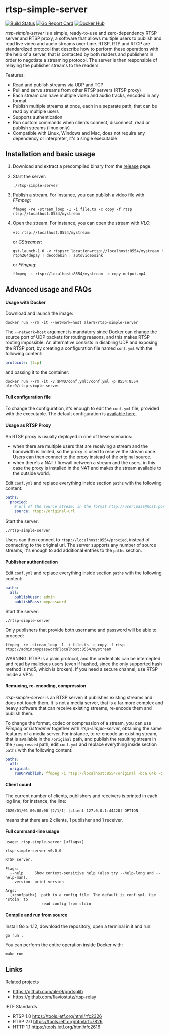 
# rtsp-simple-server

[![Build Status](https://travis-ci.org/aler9/rtsp-simple-server.svg?branch=master)](https://travis-ci.org/aler9/rtsp-simple-server)
[![Go Report Card](https://goreportcard.com/badge/github.com/aler9/rtsp-simple-server)](https://goreportcard.com/report/github.com/aler9/rtsp-simple-server)
[![Docker Hub](https://img.shields.io/badge/docker-aler9%2Frtsp--simple--server-blue)](https://hub.docker.com/r/aler9/rtsp-simple-server)

_rtsp-simple-server_ is a simple, ready-to-use and zero-dependency RTSP server and RTSP proxy, a software that allows multiple users to publish and read live video and audio streams over time. RTSP, RTP and RTCP are standardized protocol that describe how to perform these operations with the help of a server, that is contacted by both readers and publishers in order to negotiate a streaming protocol. The server is then responsible of relaying the publisher streams to the readers.

Features:
* Read and publish streams via UDP and TCP
* Pull and serve streams from other RTSP servers (RTSP proxy)
* Each stream can have multiple video and audio tracks, encoded in any format
* Publish multiple streams at once, each in a separate path, that can be read by multiple users
* Supports authentication
* Run custom commands when clients connect, disconnect, read or publish streams (linux only)
* Compatible with Linux, Windows and Mac, does not require any dependency or interpreter, it's a single executable

## Installation and basic usage

1. Download and extract a precompiled binary from the [release](https://github.com/aler9/rtsp-simple-server/releases) page.

2. Start the server:
   ```
   ./rtsp-simple-server
   ```

3. Publish a stream. For instance, you can publish a video file with _FFmpeg_:
   ```
   ffmpeg -re -stream_loop -1 -i file.ts -c copy -f rtsp rtsp://localhost:8554/mystream
   ```

4. Open the stream. For instance, you can open the stream with _VLC_:
   ```
   vlc rtsp://localhost:8554/mystream
   ```

   or _GStreamer_:
   ```
   gst-launch-1.0 -v rtspsrc location=rtsp://localhost:8554/mystream ! rtph264depay ! decodebin ! autovideosink
   ```

   or _FFmpeg_:
   ```
   ffmpeg -i rtsp://localhost:8554/mystream -c copy output.mp4
   ```

## Advanced usage and FAQs

#### Usage with Docker

Download and launch the image:
```
docker run --rm -it --network=host aler9/rtsp-simple-server
```

The `--network=host` argument is mandatory since Docker can change the source port of UDP packets for routing reasons, and this makes RTSP routing impossible. An alternative consists in disabling UDP and exposing the RTSP port, by creating a configuration file named `conf.yml` with the following content:
```yaml
protocols: [tcp]
```

and passing it to the container:
```
docker run --rm -it -v $PWD/conf.yml:/conf.yml -p 8554:8554 aler9/rtsp-simple-server
```

#### Full configuration file

To change the configuration, it's enough to edit the `conf.yml` file, provided with the executable. The default configuration is [available here](conf.yml).

#### Usage as RTSP Proxy

An RTSP proxy is usually deployed in one of these scenarios:
* when there are multiple users that are receiving a stream and the bandwidth is limited, so the proxy is used to receive the stream once. Users can then connect to the proxy instead of the original source.
* when there's a NAT / firewall between a stream and the users, in this case the proxy is installed in the NAT and makes the stream available to the outside world.

Edit `conf.yml` and replace everything inside section `paths` with the following content:
```yaml
paths:
  proxied:
    # url of the source stream, in the format rtsp://user:pass@host:port/path
    source: rtsp://original-url
```

Start the server:
```
./rtsp-simple-server
```

Users can then connect to `rtsp://localhost:8554/proxied`, instead of connecting to the original url. The server supports any number of source streams, it's enough to add additional entries to the `paths` section.

#### Publisher authentication

Edit `conf.yml` and replace everything inside section `paths` with the following content:
```yaml
paths:
  all:
    publishUser: admin
    publishPass: mypassword
```

Start the server:
```
./rtsp-simple-server
```

Only publishers that provide both username and password will be able to proceed:
```
ffmpeg -re -stream_loop -1 -i file.ts -c copy -f rtsp rtsp://admin:mypassword@localhost:8554/mystream
```

WARNING: RTSP is a plain protocol, and the credentials can be intercepted and read by malicious users (even if hashed, since the only supported hash method is md5, which is broken). If you need a secure channel, use RTSP inside a VPN.

#### Remuxing, re-encoding, compression

_rtsp-simple-server_ is an RTSP server: it publishes existing streams and does not touch them. It is not a media server, that is a far more complex and heavy software that can receive existing streams, re-encode them and publish them.

To change the format, codec or compression of a stream, you can use _FFmpeg_ or _Gstreamer_ together with _rtsp-simple-server_, obtaining the same features of a media server. For instance, to re-encode an existing stream, that is available in the `/original` path, and publish the resulting stream in the `/compressed` path, edit `conf.yml` and replace everything inside section `paths` with the following content:
```yaml
paths:
  all:
  original:
    runOnPublish: ffmpeg -i rtsp://localhost:8554/original -b:a 64k -c:v libx264 -preset ultrafast -b:v 500k -max_muxing_queue_size 1024 -f rtsp rtsp://localhost:8554/compressed
```

#### Client count

The current number of clients, publishers and receivers is printed in each log line; for instance, the line:
```
2020/01/01 00:00:00 [2/1/1] [client 127.0.0.1:44428] OPTION
```

means that there are 2 clients, 1 publisher and 1 receiver.

#### Full command-line usage

```
usage: rtsp-simple-server [<flags>]

rtsp-simple-server v0.0.0

RTSP server.

Flags:
  --help     Show context-sensitive help (also try --help-long and --help-man).
  --version  print version

Args:
  [<confpath>]  path to a config file. The default is conf.yml. Use 'stdin' to
                read config from stdin
```

#### Compile and run from source

Install Go &ge; 1.12, download the repository, open a terminal in it and run:
```
go run .
```

You can perform the entire operation inside Docker with:
```
make run
```

## Links

Related projects
* https://github.com/aler9/gortsplib
* https://github.com/flaviostutz/rtsp-relay

IETF Standards
* RTSP 1.0 https://tools.ietf.org/html/rfc2326
* RTSP 2.0 https://tools.ietf.org/html/rfc7826
* HTTP 1.1 https://tools.ietf.org/html/rfc2616
